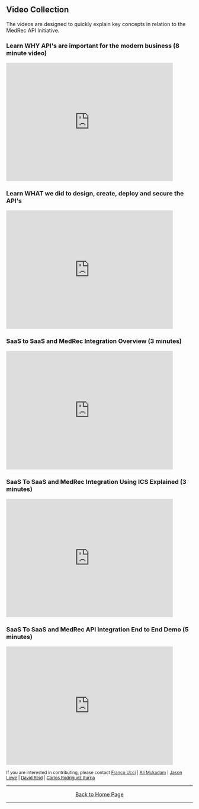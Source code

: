 ## Video Collection

The videos are designed to quickly explain key concepts in relation to the MedRec API Initiative.

### Learn WHY API's are important for the modern business (8 minute video)

<iframe width="450" height="320" src="https://www.youtube.com/embed/9Eukapq75vs?rel=0" frameborder="0" allowfullscreen></iframe>

### Learn WHAT we did to design, create, deploy and secure the API's

<iframe width="450" height="320" src="https://www.youtube.com/embed/UGMhGAMg7Aw?rel=0" frameborder="0" allowfullscreen></iframe>

### SaaS to SaaS and MedRec Integration Overview (3 minutes)

<iframe width="450" height="320" src="https://www.youtube.com/embed/Xi7Scn2XZ0Q?rel=0" frameborder="0" allowfullscreen></iframe>

### SaaS To SaaS and MedRec Integration Using ICS Explained (3 minutes)

<iframe width="450" height="320" src="https://www.youtube.com/embed/WgHDzPgW3wQ?rel=0" frameborder="0" allowfullscreen></iframe>

### SaaS To SaaS and MedRec API Integration End to End Demo (5 minutes)

<iframe width="450" height="320" src="https://www.youtube.com/embed/fArQmkFxmng?rel=0" frameborder="0" allowfullscreen></iframe>

<sub> If you are interested in contributing, please contact [Franco Ucci](franco.ucci@oracle.com) | [Ali Mukadam](ali.mukadam@oracle.com) | [Jason Lowe](jason.lowe@oracle.com) | [David Reid](https://www.linkedin.com/in/davidmreid/) | [Carlos Rodriguez Iturria](https://www.linkedin.com/in/citurria/)</sub>

<hr />
<center>
<a href="index" class="btn" >Back to Home Page</a>
<center />
<hr />


